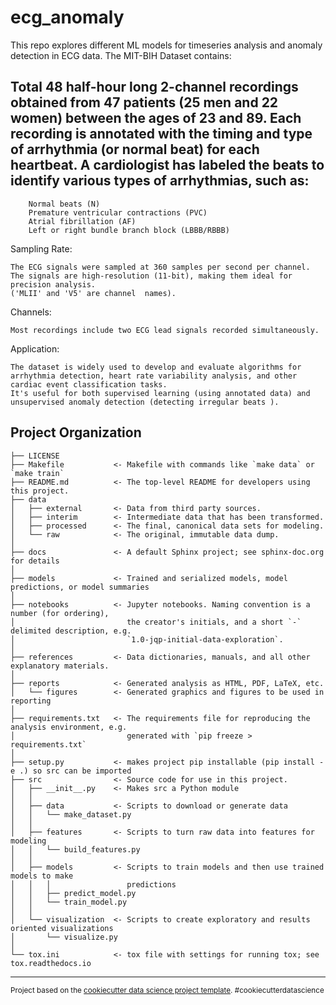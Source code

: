 ecg_anomaly
==============================

This repo explores different ML models for timeseries analysis and anomaly detection in ECG data.
The MIT-BIH Dataset contains:

Total 48 half-hour long 2-channel recordings obtained from 47 patients (25 men and 22 women) between the ages of 23 and 89.
Each recording is annotated with the timing and type of arrhythmia (or normal beat) for each heartbeat.
A cardiologist has labeled the beats to identify various types of arrhythmias, such as:
-----------
        Normal beats (N)
        Premature ventricular contractions (PVC)
        Atrial fibrillation (AF)
        Left or right bundle branch block (LBBB/RBBB)

Sampling Rate:

    The ECG signals were sampled at 360 samples per second per channel.
    The signals are high-resolution (11-bit), making them ideal for precision analysis.
    ('MLII' and 'V5' are channel  names).
    

Channels:

    Most recordings include two ECG lead signals recorded simultaneously.

Application:

    The dataset is widely used to develop and evaluate algorithms for arrhythmia detection, heart rate variability analysis, and other cardiac event classification tasks.
    It's useful for both supervised learning (using annotated data) and unsupervised anomaly detection (detecting irregular beats ).
    

Project Organization
------------

    ├── LICENSE
    ├── Makefile           <- Makefile with commands like `make data` or `make train`
    ├── README.md          <- The top-level README for developers using this project.
    ├── data
    │   ├── external       <- Data from third party sources.
    │   ├── interim        <- Intermediate data that has been transformed.
    │   ├── processed      <- The final, canonical data sets for modeling.
    │   └── raw            <- The original, immutable data dump.
    │
    ├── docs               <- A default Sphinx project; see sphinx-doc.org for details
    │
    ├── models             <- Trained and serialized models, model predictions, or model summaries
    │
    ├── notebooks          <- Jupyter notebooks. Naming convention is a number (for ordering),
    │                         the creator's initials, and a short `-` delimited description, e.g.
    │                         `1.0-jqp-initial-data-exploration`.
    │
    ├── references         <- Data dictionaries, manuals, and all other explanatory materials.
    │
    ├── reports            <- Generated analysis as HTML, PDF, LaTeX, etc.
    │   └── figures        <- Generated graphics and figures to be used in reporting
    │
    ├── requirements.txt   <- The requirements file for reproducing the analysis environment, e.g.
    │                         generated with `pip freeze > requirements.txt`
    │
    ├── setup.py           <- makes project pip installable (pip install -e .) so src can be imported
    ├── src                <- Source code for use in this project.
    │   ├── __init__.py    <- Makes src a Python module
    │   │
    │   ├── data           <- Scripts to download or generate data
    │   │   └── make_dataset.py
    │   │
    │   ├── features       <- Scripts to turn raw data into features for modeling
    │   │   └── build_features.py
    │   │
    │   ├── models         <- Scripts to train models and then use trained models to make
    │   │   │                 predictions
    │   │   ├── predict_model.py
    │   │   └── train_model.py
    │   │
    │   └── visualization  <- Scripts to create exploratory and results oriented visualizations
    │       └── visualize.py
    │
    └── tox.ini            <- tox file with settings for running tox; see tox.readthedocs.io


--------

<p><small>Project based on the <a target="_blank" href="https://drivendata.github.io/cookiecutter-data-science/">cookiecutter data science project template</a>. #cookiecutterdatascience</small></p>

